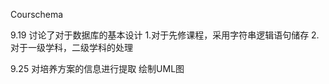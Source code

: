 Courschema


9.19
讨论了对于数据库的基本设计
  1.对于先修课程，采用字符串逻辑语句储存
  2.对于一级学科，二级学科的处理
  
9.25
   对培养方案的信息进行提取
   绘制UML图
